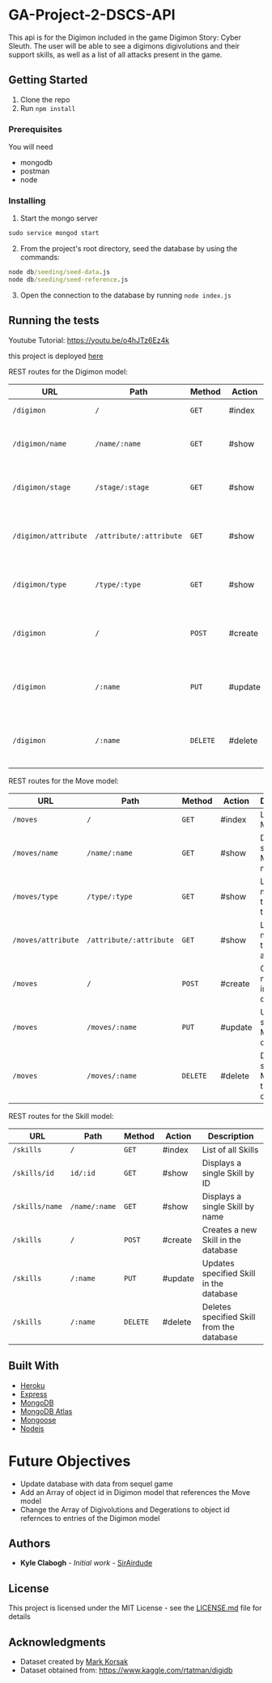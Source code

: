# GA-Project-2-DSCS-API

This api is for the Digimon included in the game Digimon Story: Cyber Sleuth.
The user will be able to see a digimons digivolutions and their support skills,
as well as a list of all attacks present in the game.

## Getting Started

1. Clone the repo
1. Run `npm install`

### Prerequisites

You will need

- mongodb
- postman
- node

### Installing

1. Start the mongo server

```cmd
sudo service mongod start
```

2. From the project's root directory, seed the database by using the commands:

```cmd
node db/seeding/seed-data.js
node db/seeding/seed-reference.js
```

3. Open the connection to the database by running `node index.js`

## Running the tests

Youtube Tutorial: <https://youtu.be/o4hJTz6Ez4k>

this project is deployed
[here](https://digimon-cyber-sleuth-api.herokuapp.com/api/digimon)

REST routes for the Digimon model:

| URL                  | Path                    | Method   | Action  | Description                                 |
| -------------------- | ----------------------- | -------- | ------- | ------------------------------------------- |
| `/digimon`           | `/`                     | `GET`    | #index  | List all to Digimon                         |
| `/digimon/name`      | `/name/:name`           | `GET`    | #show   | Displays a single Digimon by name           |
| `/digimon/stage`     | `/stage/:stage`         | `GET`    | #show   | Lists all Digimon with the same stage       |
| `/digimon/attribute` | `/attribute/:attribute` | `GET`    | #show   | Lists all Digimon with the same attribute   |
| `/digimon/type`      | `/type/:type`           | `GET`    | #show   | Lists all Digimon with the same type        |
| `/digimon`           | `/`                     | `POST`   | #create | Creates a new Digimon in the database       |
| `/digimon`           | `/:name`                | `PUT`    | #update | Updates specified Digimon in the database   |
| `/digimon`           | `/:name`                | `DELETE` | #delete | Deletes specified Digimon from the database |

REST routes for the Move model:

| URL                | Path                    | Method   | Action  | Description                              |
| ------------------ | ----------------------- | -------- | ------- | ---------------------------------------- |
| `/moves`           | `/`                     | `GET`    | #index  | List of all Moves                        |
| `/moves/name`      | `/name/:name`           | `GET`    | #show   | Displays a single Move by name           |
| `/moves/type`      | `/type/:type`           | `GET`    | #show   | Lists all moves with the same type       |
| `/moves/attribute` | `/attribute/:attribute` | `GET`    | #show   | Lists all moves with the same attribute  |
| `/moves`           | `/`                     | `POST`   | #create | Creates a new Move in the database       |
| `/moves`           | `/moves/:name`          | `PUT`    | #update | Updates specified Move in the database   |
| `/moves`           | `/moves/:name`          | `DELETE` | #delete | Deletes specified Move from the database |

REST routes for the Skill model:

| URL            | Path          | Method   | Action  | Description                               |
| -------------- | ------------- | -------- | ------- | ----------------------------------------- |
| `/skills`      | `/`           | `GET`    | #index  | List of all Skills                        |
| `/skills/id`   | `id/:id`      | `GET`    | #show   | Displays a single Skill by ID             |
| `/skills/name` | `/name/:name` | `GET`    | #show   | Displays a single Skill by name           |
| `/skills`      | `/`           | `POST`   | #create | Creates a new Skill in the database       |
| `/skills`      | `/:name`      | `PUT`    | #update | Updates specified Skill in the database   |
| `/skills`      | `/:name`      | `DELETE` | #delete | Deletes specified Skill from the database |

## Built With

- [Heroku](https://www.heroku.com/home)
- [Express](https://expressjs.com/)
- [MongoDB](https://www.mongodb.com/)
- [MongoDB Atlas](https://www.mongodb.com/cloud/atlas)
- [Mongoose](https://mongoosejs.com/)
- [Nodejs](https://nodejs.org/en/)

# Future Objectives

- Update database with data from sequel game
- Add an Array of object id in Digimon model that references the Move model
- Change the Array of Digivolutions and Degerations to object id refernces to
  entries of the Digimon model

## Authors

- **Kyle Clabogh** - _Initial work_ -
  [SirAirdude](https://github.com/SirAirdude)

## License

This project is licensed under the MIT License - see the
[LICENSE.md](LICENSE.md) file for details

## Acknowledgments

- Dataset created by [Mark Korsak](https://www.mkorsak.com/projects/6948546)
- Dataset obtained from: <https://www.kaggle.com/rtatman/digidb>
